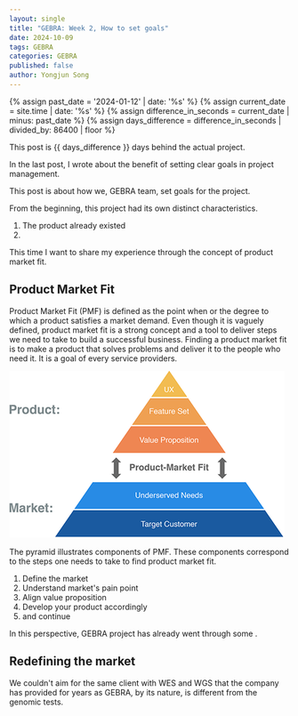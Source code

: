 ```yaml
---
layout: single
title: "GEBRA: Week 2, How to set goals"
date: 2024-10-09
tags: GEBRA
categories: GEBRA
published: false
author: Yongjun Song
---
```


{% assign past_date = '2024-01-12' | date: '%s' %}
{% assign current_date = site.time | date: '%s' %}
{% assign difference_in_seconds = current_date | minus: past_date %}
{% assign days_difference = difference_in_seconds | divided_by: 86400 | floor %}

This post is {{ days_difference }} days behind the actual project.

In the last post, I wrote about the benefit of setting clear goals in project management.

This post is about how we, GEBRA team, set goals for the project.

From the beginning, this project had its own distinct characteristics.

1. The product already existed
2. 

This time I want to share my experience through the concept of product market fit.

## Product Market Fit

Product Market Fit (PMF) is defined as the point when or the degree to which a product satisfies a market demand. Even though it is vaguely defined, product market fit is a strong concept and a tool to deliver steps we need to take to build a successful business. Finding a product market fit is to make a product that solves problems and deliver it to the people who need it. It is a goal of every service providers.

![Product Market Fit - by Dan Olsen](assets/image/pmf_pyramid.webp)

The pyramid illustrates components of PMF. These components correspond to the steps one needs to take to find product market fit.

1. Define the market
2. Understand market's pain point
3. Align value proposition
4. Develop your product accordingly
5. and continue



In this perspective, GEBRA project has already went through some .

## Redefining the market

We couldn't aim for the same client with WES and WGS that the company has provided for years as GEBRA, by its nature, is different from the genomic tests. 


